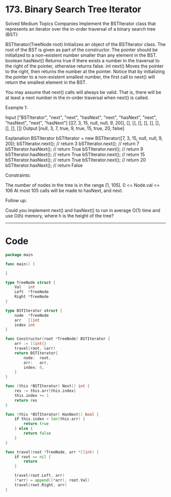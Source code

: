 # 173. Binary Search Tree Iterator

Solved
Medium
Topics
Companies
Implement the BSTIterator class that represents an iterator over the in-order traversal of a binary search tree (BST):

BSTIterator(TreeNode root) Initializes an object of the BSTIterator class. The root of the BST is given as part of the constructor. The pointer should be initialized to a non-existent number smaller than any element in the BST.
boolean hasNext() Returns true if there exists a number in the traversal to the right of the pointer, otherwise returns false.
int next() Moves the pointer to the right, then returns the number at the pointer.
Notice that by initializing the pointer to a non-existent smallest number, the first call to next() will return the smallest element in the BST.

You may assume that next() calls will always be valid. That is, there will be at least a next number in the in-order traversal when next() is called.

Example 1:

Input
["BSTIterator", "next", "next", "hasNext", "next", "hasNext", "next", "hasNext", "next", "hasNext"]
[[[7, 3, 15, null, null, 9, 20]], [], [], [], [], [], [], [], [], []]
Output
[null, 3, 7, true, 9, true, 15, true, 20, false]

Explanation
BSTIterator bSTIterator = new BSTIterator([7, 3, 15, null, null, 9, 20]);
bSTIterator.next(); // return 3
bSTIterator.next(); // return 7
bSTIterator.hasNext(); // return True
bSTIterator.next(); // return 9
bSTIterator.hasNext(); // return True
bSTIterator.next(); // return 15
bSTIterator.hasNext(); // return True
bSTIterator.next(); // return 20
bSTIterator.hasNext(); // return False

Constraints:

The number of nodes in the tree is in the range [1, 105].
0 <= Node.val <= 106
At most 105 calls will be made to hasNext, and next.

Follow up:

Could you implement next() and hasNext() to run in average O(1) time and use O(h) memory, where h is the height of the tree?

---

# Code

```go
package main

func main() {

}

type TreeNode struct {
	Val   int
	Left  *TreeNode
	Right *TreeNode
}

type BSTIterator struct {
	node  *TreeNode
	arr   []int
	index int
}

func Constructor(root *TreeNode) BSTIterator {
	arr := []int{}
	travel(root, &arr)
	return BSTIterator{
		node:  root,
		arr:   arr,
		index: 0,
	}
}

func (this *BSTIterator) Next() int {
	res := this.arr[this.index]
	this.index += 1
	return res
}

func (this *BSTIterator) HasNext() bool {
	if this.index < len(this.arr) {
		return true
	} else {
		return false
	}
}

func travel(root *TreeNode, arr *[]int) {
	if root == nil {
		return
	}

	travel(root.Left, arr)
	(*arr) = append((*arr), root.Val)
	travel(root.Right, arr)
}
```
